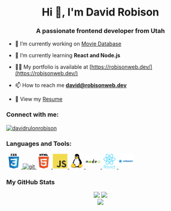 <h1 align="center">Hi 👋, I'm David Robison</h1>
<h3 align="center">A passionate frontend developer from Utah</h3>

- 🔭 I’m currently working on [Movie Database](https://github.com/robisonwebdev/movie-db)

- 🌱 I’m currently learning **React and Node.js**

- 👨‍💻 My portfolio is available at [https://robisonweb.dev/](https://robisonweb.dev/)

- 📫 How to reach me **david@robisonweb.dev**

- 📄 View my [Resume](https://docs.google.com/document/d/19S_vAO2uxoJA6nQJ9bMvMhjw8qpjH53LR5EcIDGzT-g/edit?usp=share_link)

<h3 align="left">Connect with me:</h3>
<p align="left">
<a href="https://linkedin.com/in/davidrulonrobison" target="blank"><img align="center" src="https://raw.githubusercontent.com/rahuldkjain/github-profile-readme-generator/master/src/images/icons/Social/linked-in-alt.svg" alt="davidrulonrobison" height="30" width="40" /></a>
</p>

<h3 align="left">Languages and Tools:</h3>
<p align="left"> <a href="https://www.w3schools.com/css/" target="_blank" rel="noreferrer"> <img src="https://raw.githubusercontent.com/devicons/devicon/master/icons/css3/css3-original-wordmark.svg" alt="css3" width="40" height="40"/> </a> <a href="https://git-scm.com/" target="_blank" rel="noreferrer"> <img src="https://www.vectorlogo.zone/logos/git-scm/git-scm-icon.svg" alt="git" width="40" height="40"/> </a> <a href="https://www.w3.org/html/" target="_blank" rel="noreferrer"> <img src="https://raw.githubusercontent.com/devicons/devicon/master/icons/html5/html5-original-wordmark.svg" alt="html5" width="40" height="40"/> </a> <a href="https://developer.mozilla.org/en-US/docs/Web/JavaScript" target="_blank" rel="noreferrer"> <img src="https://raw.githubusercontent.com/devicons/devicon/master/icons/javascript/javascript-original.svg" alt="javascript" width="40" height="40"/> </a> <a href="https://www.linux.org/" target="_blank" rel="noreferrer"> <img src="https://raw.githubusercontent.com/devicons/devicon/master/icons/linux/linux-original.svg" alt="linux" width="40" height="40"/> </a> <a href="https://nodejs.org" target="_blank" rel="noreferrer"> <img src="https://raw.githubusercontent.com/devicons/devicon/master/icons/nodejs/nodejs-original-wordmark.svg" alt="nodejs" width="40" height="40"/> </a> <a href="https://reactjs.org/" target="_blank" rel="noreferrer"> <img src="https://raw.githubusercontent.com/devicons/devicon/master/icons/react/react-original-wordmark.svg" alt="react" width="40" height="40"/> </a> <a href="https://webpack.js.org" target="_blank" rel="noreferrer"> <img src="https://raw.githubusercontent.com/devicons/devicon/d00d0969292a6569d45b06d3f350f463a0107b0d/icons/webpack/webpack-original-wordmark.svg" alt="webpack" width="40" height="40"/> </a> </p>

### My GitHub Stats
<div align="center">
  <img src="https://streak-stats.demolab.com/?user=robisonwebdev&theme=github-dark-blue" />
  <img src="https://github-readme-stats.vercel.app/api?username=robisonwebdev&theme=github_dark&show_icons=true" />
</div>
<div align="center">
  <img src="https://github-readme-stats.vercel.app/api/top-langs/?username=robisonwebdev&layout=compact&theme=github_dark" />
</div>



